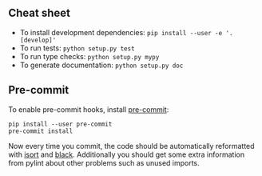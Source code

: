 ## Cheat sheet

- To install development dependencies: `pip install --user -e '.[develop]'`
- To run tests: `python setup.py test`
- To run type checks: `python setup.py mypy`
- To generate documentation: `python setup.py doc`

## Pre-commit

To enable pre-commit hooks, install [pre-commit](https://github.com/pre-commit/pre-commit):

```
pip install --user pre-commit
pre-commit install
```

Now every time you commit, the code should be automatically reformatted with
[isort](https://github.com/timothycrosley/isort) and
[black](https://github.com/python/black). Additionally you should get some
extra information from pylint about other problems such as unused imports.
